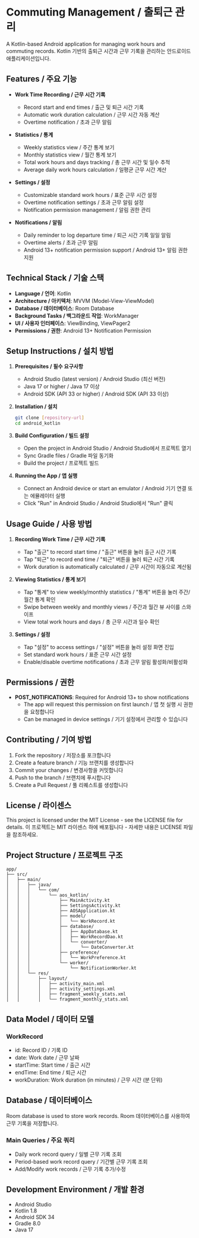 # Commuting Management / 출퇴근 관리

A Kotlin-based Android application for managing work hours and commuting records.
Kotlin 기반의 출퇴근 시간과 근무 기록을 관리하는 안드로이드 애플리케이션입니다.

## Features / 주요 기능

- **Work Time Recording / 근무 시간 기록**
  - Record start and end times / 출근 및 퇴근 시간 기록
  - Automatic work duration calculation / 근무 시간 자동 계산
  - Overtime notification / 초과 근무 알림

- **Statistics / 통계**
  - Weekly statistics view / 주간 통계 보기
  - Monthly statistics view / 월간 통계 보기
  - Total work hours and days tracking / 총 근무 시간 및 일수 추적
  - Average daily work hours calculation / 일평균 근무 시간 계산

- **Settings / 설정**
  - Customizable standard work hours / 표준 근무 시간 설정
  - Overtime notification settings / 초과 근무 알림 설정
  - Notification permission management / 알림 권한 관리

- **Notifications / 알림**
  - Daily reminder to log departure time / 퇴근 시간 기록 일일 알림
  - Overtime alerts / 초과 근무 알림
  - Android 13+ notification permission support / Android 13+ 알림 권한 지원

## Technical Stack / 기술 스택

- **Language / 언어**: Kotlin
- **Architecture / 아키텍처**: MVVM (Model-View-ViewModel)
- **Database / 데이터베이스**: Room Database
- **Background Tasks / 백그라운드 작업**: WorkManager
- **UI / 사용자 인터페이스**: ViewBinding, ViewPager2
- **Permissions / 권한**: Android 13+ Notification Permission

## Setup Instructions / 설치 방법

1. **Prerequisites / 필수 요구사항**
   - Android Studio (latest version) / Android Studio (최신 버전)
   - Java 17 or higher / Java 17 이상
   - Android SDK (API 33 or higher) / Android SDK (API 33 이상)

2. **Installation / 설치**
   ```bash
   git clone [repository-url]
   cd android_kotlin
   ```

3. **Build Configuration / 빌드 설정**
   - Open the project in Android Studio / Android Studio에서 프로젝트 열기
   - Sync Gradle files / Gradle 파일 동기화
   - Build the project / 프로젝트 빌드

4. **Running the App / 앱 실행**
   - Connect an Android device or start an emulator / Android 기기 연결 또는 에뮬레이터 실행
   - Click "Run" in Android Studio / Android Studio에서 "Run" 클릭

## Usage Guide / 사용 방법

1. **Recording Work Time / 근무 시간 기록**
   - Tap "출근" to record start time / "출근" 버튼을 눌러 출근 시간 기록
   - Tap "퇴근" to record end time / "퇴근" 버튼을 눌러 퇴근 시간 기록
   - Work duration is automatically calculated / 근무 시간이 자동으로 계산됨

2. **Viewing Statistics / 통계 보기**
   - Tap "통계" to view weekly/monthly statistics / "통계" 버튼을 눌러 주간/월간 통계 확인
   - Swipe between weekly and monthly views / 주간과 월간 뷰 사이를 스와이프
   - View total work hours and days / 총 근무 시간과 일수 확인

3. **Settings / 설정**
   - Tap "설정" to access settings / "설정" 버튼을 눌러 설정 화면 진입
   - Set standard work hours / 표준 근무 시간 설정
   - Enable/disable overtime notifications / 초과 근무 알림 활성화/비활성화

## Permissions / 권한

- **POST_NOTIFICATIONS**: Required for Android 13+ to show notifications
  - The app will request this permission on first launch / 앱 첫 실행 시 권한을 요청합니다
  - Can be managed in device settings / 기기 설정에서 관리할 수 있습니다

## Contributing / 기여 방법

1. Fork the repository / 저장소를 포크합니다
2. Create a feature branch / 기능 브랜치를 생성합니다
3. Commit your changes / 변경사항을 커밋합니다
4. Push to the branch / 브랜치에 푸시합니다
5. Create a Pull Request / 풀 리퀘스트를 생성합니다

## License / 라이센스

This project is licensed under the MIT License - see the LICENSE file for details.
이 프로젝트는 MIT 라이센스 하에 배포됩니다 - 자세한 내용은 LICENSE 파일을 참조하세요.

## Project Structure / 프로젝트 구조

```
app/
├── src/
│   ├── main/
│   │   ├── java/
│   │   │   └── com/
│   │   │       └── aos_kotlin/
│   │   │           ├── MainActivity.kt
│   │   │           ├── SettingsActivity.kt
│   │   │           ├── AOSApplication.kt
│   │   │           ├── model/
│   │   │           │   └── WorkRecord.kt
│   │   │           ├── database/
│   │   │           │   ├── AppDatabase.kt
│   │   │           │   ├── WorkRecordDao.kt
│   │   │           │   └── converter/
│   │   │           │       └── DateConverter.kt
│   │   │           ├── preference/
│   │   │           │   └── WorkPreference.kt
│   │   │           └── worker/
│   │   │               └── NotificationWorker.kt
│   │   └── res/
│   │       ├── layout/
│   │       │   ├── activity_main.xml
│   │       │   ├── activity_settings.xml
│   │       │   ├── fragment_weekly_stats.xml
│   │       │   └── fragment_monthly_stats.xml
```

## Data Model / 데이터 모델

### WorkRecord
- id: Record ID / 기록 ID
- date: Work date / 근무 날짜
- startTime: Start time / 출근 시간
- endTime: End time / 퇴근 시간
- workDuration: Work duration (in minutes) / 근무 시간 (분 단위)

## Database / 데이터베이스

Room database is used to store work records.
Room 데이터베이스를 사용하여 근무 기록을 저장합니다.

### Main Queries / 주요 쿼리
- Daily work record query / 일별 근무 기록 조회
- Period-based work record query / 기간별 근무 기록 조회
- Add/Modify work records / 근무 기록 추가/수정

## Development Environment / 개발 환경

- Android Studio
- Kotlin 1.8
- Android SDK 34
- Gradle 8.0
- Java 17

